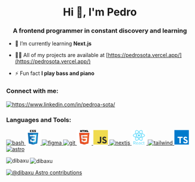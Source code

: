 <h1 align="center">Hi 👋, I'm Pedro</h1>
<h3 align="center">A frontend programmer in constant discovery and learning</h3>

- 🌱 I’m currently learning **Next.js**

- 👨‍💻 All of my projects are available at [https://pedrosota.vercel.app/](https://pedrosota.vercel.app/)

- ⚡ Fun fact **I play bass and piano**

<h3 align="left">Connect with me:</h3>
<p align="left">
<a href="https://linkedin.com/in/https://www.linkedin.com/in/pedroa-sota/" target="blank"><img align="center" src="https://raw.githubusercontent.com/rahuldkjain/github-profile-readme-generator/master/src/images/icons/Social/linked-in-alt.svg" alt="https://www.linkedin.com/in/pedroa-sota/" height="30" width="40" /></a>
</p>

<h3 align="left">Languages and Tools:</h3>
<p align="left"> <a href="https://www.gnu.org/software/bash/" target="_blank" rel="noreferrer"> <img src="https://www.vectorlogo.zone/logos/gnu_bash/gnu_bash-icon.svg" alt="bash" width="40" height="40"/> </a> <a href="https://www.w3schools.com/css/" target="_blank" rel="noreferrer"> <img src="https://raw.githubusercontent.com/devicons/devicon/master/icons/css3/css3-original-wordmark.svg" alt="css3" width="40" height="40"/> </a> <a href="https://www.figma.com/" target="_blank" rel="noreferrer"> <img src="https://www.vectorlogo.zone/logos/figma/figma-icon.svg" alt="figma" width="40" height="40"/> </a> <a href="https://git-scm.com/" target="_blank" rel="noreferrer"> <img src="https://www.vectorlogo.zone/logos/git-scm/git-scm-icon.svg" alt="git" width="40" height="40"/> </a> <a href="https://www.w3.org/html/" target="_blank" rel="noreferrer"> <img src="https://raw.githubusercontent.com/devicons/devicon/master/icons/html5/html5-original-wordmark.svg" alt="html5" width="40" height="40"/> </a> <a href="https://developer.mozilla.org/en-US/docs/Web/JavaScript" target="_blank" rel="noreferrer"> <img src="https://raw.githubusercontent.com/devicons/devicon/master/icons/javascript/javascript-original.svg" alt="javascript" width="40" height="40"/> </a> <a href="https://nextjs.org/" target="_blank" rel="noreferrer"> <img src="https://cdn.worldvectorlogo.com/logos/nextjs-2.svg" alt="nextjs" width="40" height="40"/> </a> <a href="https://reactjs.org/" target="_blank" rel="noreferrer"> <img src="https://raw.githubusercontent.com/devicons/devicon/master/icons/react/react-original-wordmark.svg" alt="react" width="40" height="40"/> </a> <a href="https://tailwindcss.com/" target="_blank" rel="noreferrer"> <img src="https://www.vectorlogo.zone/logos/tailwindcss/tailwindcss-icon.svg" alt="tailwind" width="40" height="40"/> </a> <a href="https://www.typescriptlang.org/" target="_blank" rel="noreferrer"> <img src="https://raw.githubusercontent.com/devicons/devicon/master/icons/typescript/typescript-original.svg" alt="typescript" width="40" height="40"/> </a> <a href="https://astro.build/" target="_blank" rel="noreferrer" ><img src="https://www.svgrepo.com/show/373446/astro.svg" alt="astro" width="40" height="40"  /></a></p>

<p><img align="left" src="https://github-readme-stats.vercel.app/api/top-langs?username=dibaxu&show_icons=true&locale=en&layout=compact" alt="dibaxu" /></p>

<p>&nbsp;<img align="center" src="https://github-readme-stats.vercel.app/api?username=dibaxu&show_icons=true&locale=en" alt="dibaxu" /></p>
<a href="https://astro.badg.es/contributor/dibaxu/">
  <img src="https://astro.badg.es/v2/contributor/dibaxu.svg" alt="@dibaxu Astro contributions" width="260" height="156">
</a>
